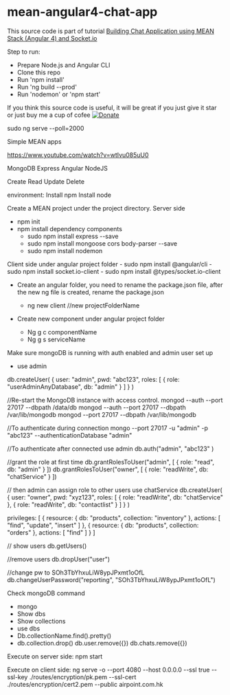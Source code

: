# mean-angular4-chat-app

This source code is part of tutorial [Building Chat Application using MEAN Stack (Angular 4) and Socket.io](https://www.djamware.com/post/58e0d15280aca75cdc948e4e/building-chat-application-using-mean-stack-angular-4-and-socketio)

Step to run:

* Prepare Node.js and Angular CLI
* Clone this repo
* Run 'npm install'
* Run 'ng build --prod'
* Run 'nodemon' or 'npm start'

If you think this source code is useful, it will be great if you just give it star or just buy me a cup of cofee [![Donate](https://img.shields.io/badge/Donate-PayPal-green.svg)](https://www.paypal.com/cgi-bin/webscr?cmd=_s-xclick&hosted_button_id=Q5WK24UVWUGBN)


<!-- Ben  -->
<!-- Enable angular to update automatically -->
sudo ng serve --poll=2000

Simple MEAN apps

https://www.youtube.com/watch?v=wtIvu085uU0

MongoDB
Express
Angular
NodeJS

Create
Read
Update
Delete

environment:
Install npm
Install node


Create a MEAN project under the project directory. Server side
- npm init 
- npm install dependency components
  	- sudo npm install express --save
  	- sudo npm install mongoose cors body-parser --save
	- sudo npm install nodemon
	
Client side
	under angular project folder
	- sudo npm install @angular/cli
	- sudo npm install socket.io-client
	- sudo npm install @types/socket.io-client


- Create an angular folder, you need to rename the package.json file, after the new ng file is created, rename the package.json
  	- ng new client	//new projectFolderName

- Create new component under angular project folder
    - Ng g c componentName
    - Ng g s serviceName



Make sure mongoDB is running with auth enabled and admin user set up

- use admin

db.createUser(
  {
    user: "admin",
    pwd: "abc123",
    roles: [ { role: "userAdminAnyDatabase", db: "admin" } ]
  }
)


//Re-start the MongoDB instance with access control.
mongod --auth --port 27017 --dbpath /data/db
mongod --auth --port 27017 --dbpath /var/lib/mongodb
mongod --port 27017 --dbpath /var/lib/mongodb

//To authenticate during connection
mongo --port 27017 -u "admin" -p "abc123" --authenticationDatabase "admin"

//To authenticate after connected
use admin
db.auth("admin", "abc123" )

//grant the role at first time
db.grantRolesToUser("admin", [ { role: "read", db: "admin" } ])
db.grantRolesToUser("owner", [ { role: "readWrite", db: "chatService" } ])


// then admin can assign role to other users
use chatService
db.createUser(
  {
    user: "owner",
    pwd: "xyz123",
    roles: [ { role: "readWrite", db: "chatService" },
             { role: "readWrite", db: "contactlist" } ]
  }
)


privileges: [
  { resource: { db: "products", collection: "inventory" }, actions: [ "find", "update", "insert" ] },
  { resource: { db: "products", collection: "orders" },  actions: [ "find" ] }
]


// show users
db.getUsers()

//remove users
db.dropUser("user")

//change pw to SOh3TbYhxuLiW8ypJPxmt1oOfL
db.changeUserPassword("reporting", "SOh3TbYhxuLiW8ypJPxmt1oOfL")

Check mongoDB command
- mongo
- Show dbs
- Show collections
- use dbs
- Db.collectionName.find().pretty()
- db.collection.drop()
db.user.remove({})
db.chats.remove({})

Execute on server side:
npm start 

Execute on client side:
ng serve -o --port 4080 --host 0.0.0.0 --ssl true --ssl-key ./routes/encryption/pk.pem --ssl-cert ./routes/encryption/cert2.pem --public airpoint.com.hk

